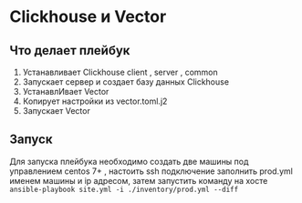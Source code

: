# Clickhouse и Vector

## Что делает плейбук
  
1. Устанавливает Clickhouse client , server , common
2. Запускает сервер и создает базу данных Clickhouse
3. УстанавлИвает Vector
4. Копирует настройки из vector.toml.j2
5. Запускает Vector

## Запуск

Для запуска плейбука необходимо создать две машины под управлением centos 7+ , настоить ssh подключение 
заполнить prod.yml именем машины и ip адресом, затем запустить команду на хосте 
```ansible-playbook site.yml -i ./inventory/prod.yml --diff```
